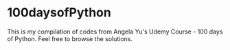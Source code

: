 # 100daysofPython 

This is my compilation of codes from Angela Yu's Udemy Course - 100 days of Python. Feel free to browse the solutions.
